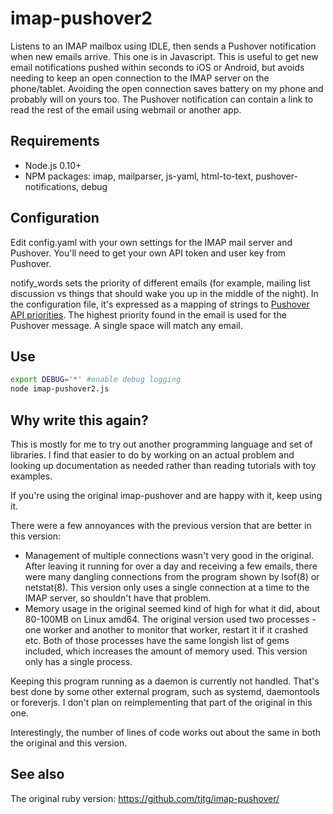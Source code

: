 # imap-pushover2

Listens to an IMAP mailbox using IDLE, then sends a Pushover notification when new emails arrive. This one is in Javascript.
This is useful to get new email notifications pushed within seconds to iOS or Android, but avoids needing to keep an open connection to the IMAP server on the phone/tablet. Avoiding the open connection saves battery on my phone and probably will on yours too.
The Pushover notification can contain a link to read the rest of the email using webmail or another app.

## Requirements

- Node.js 0.10+
- NPM packages: imap, mailparser, js-yaml, html-to-text, pushover-notifications, debug

## Configuration

Edit config.yaml with your own settings for the IMAP mail server and Pushover. You'll need to get your own API token and user key from Pushover.

notify_words sets the priority of different emails (for example, mailing list discussion vs things that should wake you up in the middle of the night).
In the configuration file, it's expressed as a mapping of strings to [Pushover API priorities](https://pushover.net/api#priority). The highest priority found in the email is used for the Pushover message. A single space will match any email.

## Use

```sh
export DEBUG='*' #enable debug logging
node imap-pushover2.js
```

## Why write this again?

This is mostly for me to try out another programming language and set of libraries. I find that easier to do by working on an actual problem and looking up documentation as needed rather than reading tutorials with toy examples.

If you're using the original imap-pushover and are happy with it, keep using it.

There were a few annoyances with the previous version that are better in this version:

- Management of multiple connections wasn't very good in the original. After leaving it running for over a day and receiving a few emails, there were many dangling connections from the program shown by lsof(8) or netstat(8). This version only uses a single connection at a time to the IMAP server, so shouldn't have that problem.
- Memory usage in the original seemed kind of high for what it did, about 80-100MB on Linux amd64. The original version used two processes - one worker and another to monitor that worker, restart it if it crashed etc. Both of those processes have the same longish list of gems included, which increases the amount of memory used. This version only has a single process.

Keeping this program running as a daemon is currently not handled. That's best done by some other external program, such as systemd, daemontools or foreverjs. I don't plan on reimplementing that part of the original in this one.

Interestingly, the number of lines of code works out about the same in both the original and this version.

## See also

The original ruby version: https://github.com/tjtg/imap-pushover/
